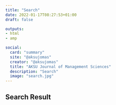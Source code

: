 ```yaml
---
title: "Search"
date: 2022-01-17T08:27:53+01:00
draft: false

outputs: 
- html
- amp

social:
  card: "summary"
  site: "@aksujomas"
  creator: "@aksujomas"
  title: "AKSU Journal of Management Sciences"
  description: "Search"
  image: "search.jpg"
---
```


## Search Result
